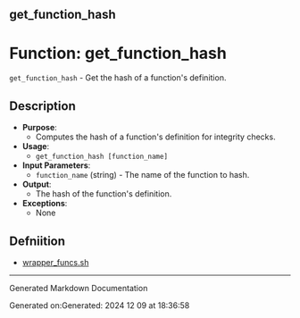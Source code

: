 ## get_function_hash
# Function: get_function_hash
`get_function_hash` - Get the hash of a function's definition.
## Description
- **Purpose**: 
  - Computes the hash of a function's definition for integrity checks.
- **Usage**: 
  - `get_function_hash [function_name]`
- **Input Parameters**: 
  - `function_name` (string) - The name of the function to hash.
- **Output**: 
  - The hash of the function's definition.
- **Exceptions**: 
  - None

## Defniition 

* [wrapper_funcs.sh](/bin/shinclude/wrapper_funcs.sh/wrapper_funcs_sh.md)


---

Generated Markdown Documentation

Generated on:Generated: 2024 12 09 at 18:36:58
